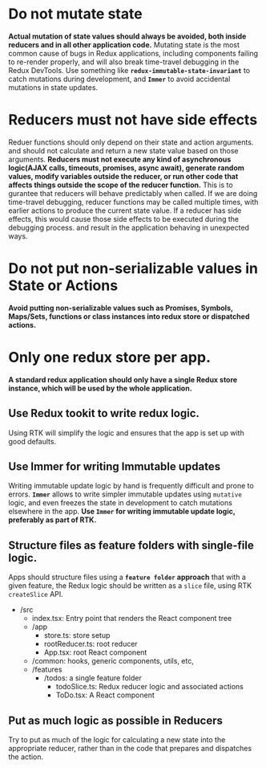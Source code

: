 # Do not mutate state
**Actual mutation of state values should always be avoided, both inside reducers and in all other application code.** Mutating state is the most common cause of bugs in Redux applications, including components failing to re-render properly, and will also break time-travel debugging in the Redux DevTools.
Use something like **`redux-immutable-state-invariant`** to catch mutations during development, and **`Immer`** to avoid accidental mutations in state updates.

# Reducers must not have side effects
Reduer functions should only depend on their state and action arguments. and should not calculate and return a new state value based on those arguments. **Reducers must not execute any kind of asynchronous logic(AJAX calls, timeouts, promises, async await), generate random values, modify variables outside the reducer, or run other code that affects things outside the scope of the reducer function.** This is to gurantee that reducers will behave predictably when called. If we are doing time-travel debugging, reducer functions may be called multiple times, with earlier actions to produce the current state value. If a reducer has side effects, this would cause those side effects to be executed during the debugging process. and result in the application behaving in unexpected ways.

# Do not put non-serializable values in State or Actions
**Avoid putting non-serializable values such as Promises, Symbols, Maps/Sets, functions or class instances into redux store or dispatched actions.** 

# Only one redux store per app.
**A standard redux application should only have a single Redux store instance, which will be used by the whole application.**

## Use Redux tookit to write redux logic.
Using RTK will simplify the logic and ensures that the app is set up with good defaults.

## Use Immer for writing Immutable updates
Writing immutable update logic by hand is frequently difficult and prone to errors. **`Immer`** allows to write simpler immutable updates using `mutative` logic, and even freezes the state in development to catch mutations elsewhere in the app. **Use `Immer` for writing immutable update logic, preferably as part of RTK.**

## Structure files as feature folders with single-file logic.
Apps should structure files using a **`feature folder` approach** that with a given feature, the Redux logic should be written as a `slice` file, using RTK `createSlice` API. 
* /src
  * index.tsx: Entry point that renders the React component tree
  * /app
    * store.ts: store setup
    * rootReducer.ts: root reducer
    * App.tsx: root React component
  * /common: hooks, generic components, utils, etc,
  * /features
    * /todos: a single feature folder
      * todoSlice.ts: Redux reducer logic and associated actions
      * ToDo.tsx: A React component

## Put as much logic as possible in Reducers
Try to put as much of the logic for calculating a new state into the appropriate reducer, rather than in the code that prepares and dispatches the action.
